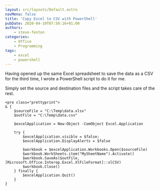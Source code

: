 ```yaml
---
layout: src/layouts/Default.astro
navMenu: false
title: 'Copy Excel to CSV with PowerShell'
pubDate: 2020-04-10T07:50:16+01:00
authors:
    - steve-fenton
categories:
    - Office
    - Programming
tags:
    - excel
    - powershell
---
```


Having opened up the same Excel spreadsheet to save the data as a CSV for the third time, I wrote a PowerShell script to do it for me.

Simply set the source and destination files and the script takes care of the rest.

```
<pre class="prettyprint">
& {
    $sourceFile = "C:\Temp\data.xlsx"
    $outFile = "C:\Temp\data.csv"

    $excelApplication = New-Object -ComObject Excel.Application 

    try {
        $excelApplication.visible = $false;
        $excelApplication.DisplayAlerts = $false 

        $workbook = $excelApplication.Workbooks.Open($sourceFile) 
        $workbook.WorkSheets.item("MySheetName").Activate()
        $workbook.SaveAs($outFile, [Microsoft.Office.Interop.Excel.XlFileFormat]::xlCSV)
        $workbook.Close() 
    } finally {
        $excelApplication.Quit()
    }
}
```